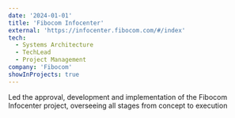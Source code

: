 ```yaml
---
date: '2024-01-01'
title: 'Fibocom Infocenter'
external: 'https://infocenter.fibocom.com/#/index'
tech:
  - Systems Architecture
  - TechLead
  - Project Management
company: 'Fibocom'
showInProjects: true
---
```


Led the approval, development and implementation of the Fibocom Infocenter project, overseeing all stages from concept to execution
